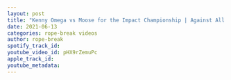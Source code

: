 ```yaml
---
layout: post
title: "Kenny Omega vs Moose for the Impact Championship | Against All Odds 2021 Highlights"
date: 2021-06-13
categories: rope-break videos
author: rope-break
spotify_track_id: 
youtube_video_id: pHX9rZemuPc
apple_track_id: 
youtube_metadata: 
---
```

